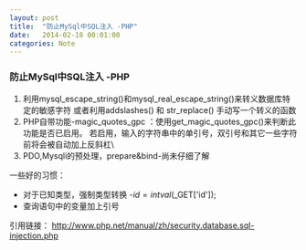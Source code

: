 ```yaml
---
layout: post
title:  "防止MySql中SQL注入 -PHP"
date:   2014-02-18 00:01:00
categories: Note
---
```


### 防止MySql中SQL注入 -PHP

1. 利用mysql_escape_string()和mysql_real_escape_string()来转义数据库特定的敏感字符
或者利用addslashes() 和 str_replace() 手动写一个转义的函数
2. PHP自带功能-magic_quotes_gpc ：使用get_magic_quotes_gpc()来判断此功能是否已启用。
若启用，输入的字符串中的单引号，双引号和其它一些字符前将会被自动加上反斜杠\
3. PDO,Mysqli的预处理，prepare&bind-尚未仔细了解

一些好的习惯：
- 对于已知类型，强制类型转换 -$id = intval ($_GET['id']);
- 查询语句中的变量加上引号

引用链接：
http://www.php.net/manual/zh/security.database.sql-injection.php
